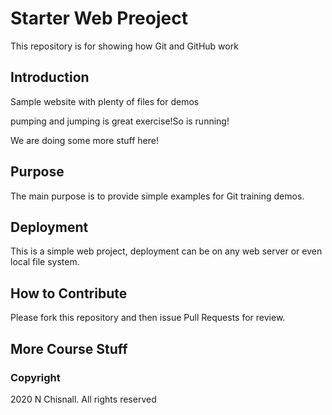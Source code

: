 # Starter Web Preoject

This repository is for showing how Git and GitHub work

## Introduction

Sample website with plenty of files for demos

pumping and jumping is great exercise!So is running!

We are doing some more stuff here!

## Purpose

The main purpose is to provide simple examples for Git training demos.

## Deployment

This is a simple web project, deployment can be on any web server or even local file system.

## How to Contribute

Please fork this repository and then issue Pull Requests for review.

## More Course Stuff


### Copyright
2020 N Chisnall. All rights reserved

